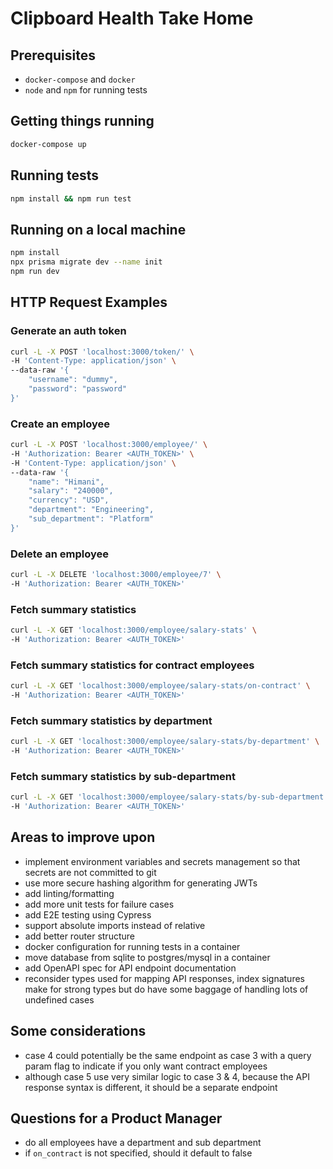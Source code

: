 # Clipboard Health Take Home

## Prerequisites
* `docker-compose` and `docker`
* `node` and `npm` for running tests

## Getting things running
```bash
docker-compose up
```

## Running tests
```bash
npm install && npm run test
```

## Running on a local machine
```bash
npm install
npx prisma migrate dev --name init
npm run dev
```

## HTTP Request Examples
### Generate an auth token
```bash
curl -L -X POST 'localhost:3000/token/' \
-H 'Content-Type: application/json' \
--data-raw '{
    "username": "dummy",
    "password": "password"
}'
```

### Create an employee
```bash
curl -L -X POST 'localhost:3000/employee/' \
-H 'Authorization: Bearer <AUTH_TOKEN>' \
-H 'Content-Type: application/json' \
--data-raw '{
    "name": "Himani",
    "salary": "240000",
    "currency": "USD",
    "department": "Engineering",
    "sub_department": "Platform"
}'
```

### Delete an employee
```bash
curl -L -X DELETE 'localhost:3000/employee/7' \
-H 'Authorization: Bearer <AUTH_TOKEN>'
```

### Fetch summary statistics
```bash
curl -L -X GET 'localhost:3000/employee/salary-stats' \
-H 'Authorization: Bearer <AUTH_TOKEN>'
```

### Fetch summary statistics for contract employees
```bash
curl -L -X GET 'localhost:3000/employee/salary-stats/on-contract' \
-H 'Authorization: Bearer <AUTH_TOKEN>'
```

### Fetch summary statistics by department
```bash
curl -L -X GET 'localhost:3000/employee/salary-stats/by-department' \
-H 'Authorization: Bearer <AUTH_TOKEN>'
```

### Fetch summary statistics by sub-department
```bash
curl -L -X GET 'localhost:3000/employee/salary-stats/by-sub-department' \
-H 'Authorization: Bearer <AUTH_TOKEN>'
```

## Areas to improve upon
* implement environment variables and secrets management so that secrets are not committed to git
* use more secure hashing algorithm for generating JWTs
* add linting/formatting
* add more unit tests for failure cases
* add E2E testing using Cypress
* support absolute imports instead of relative
* add better router structure
* docker configuration for running tests in a container
* move database from sqlite to postgres/mysql in a container
* add OpenAPI spec for API endpoint documentation
* reconsider types used for mapping API responses, index signatures make for strong types but do have some baggage of handling lots of undefined cases 

## Some considerations
* case 4 could potentially be the same endpoint as case 3 with a query param flag to indicate if you only want contract employees
* although case 5 use very similar logic to case 3 & 4, because the API response syntax is different, it should be a separate endpoint

## Questions for a Product Manager
* do all employees have a department and sub department
* if `on_contract` is not specified, should it default to false